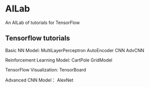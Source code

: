 # AILab
An AILab of tutorials for TensorFlow
## Tensorflow tutorials
Basic NN Model:
MultiLayerPerceptron
AutoEncoder
CNN
AdvCNN

Reinforcement Learning Model:
CartPole
GridModel


TensorFlow Visualization:
TensorBoard


Advanced CNN Model：
AlexNet
